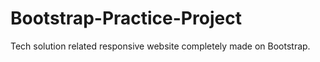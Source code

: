 # Bootstrap-Practice-Project
Tech solution related responsive website completely made on Bootstrap.

